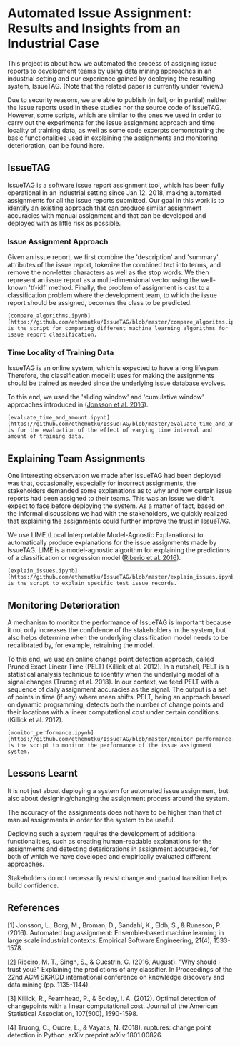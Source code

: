 # Automated Issue Assignment: Results and Insights from an Industrial Case

This project is about how we automated the process of assigning issue reports to development teams by using data mining approaches in an industrial setting and our experience gained by deploying the resulting system, IssueTAG. (Note that the related paper is currently under review.)

Due to security reasons, we are able to publish (in full, or in partial) neither the issue reports used in these studies nor the source code of IssueTAG.  However, some scripts, which are similar to the ones we used in order to carry out the experiments for the issue assignment approach and time locality of training data, as well as some code excerpts demonstrating the basic functionalities used in explaining the assignments and monitoring deterioration, can be found here. 

## IssueTAG

IssueTAG is a software issue report assignment tool, which has been fully operational in an industrial setting since Jan 12, 2018, making automated assignments for all the issue reports submitted. Our goal in this work is to identify an existing approach that can produce similar assignment accuracies with manual assignment and that can be developed and deployed with as little risk as possible.

### Issue Assignment Approach

Given an issue report, we first combine the 'description' and 'summary' attributes of the issue report, tokenize the combined text into terms, and remove the non-letter characters as well as the stop words. We then represent an issue report as a multi-dimensional vector using the well-known 'tf-idf' method. Finally, the problem of assignment is cast to a classification problem where the development team, to which the issue report should be assigned, becomes the class to be predicted.

```
[compare_algorithms.ipynb](https://github.com/ethemutku/IssueTAG/blob/master/compare_algoritms.ipynb) is the script for comparing different machine learning algorithms for issue report classification.
```

### Time Locality of Training Data

IssueTAG is an online system, which is expected to have a long lifespan. Therefore, the classification model it uses for making the assignments should be trained as needed since the underlying issue database evolves.

To this end, we used the 'sliding window' and 'cumulative window' approaches introduced in ([Jonsson et al. 2016](https://www.researchgate.net/publication/281740475_Automated_Bug_Assignment_Ensemble-based_Machine_Learning_in_Large_Scale_Industrial_Contexts)).

```
[evaluate_time_and_amount.ipynb](https://github.com/ethemutku/IssueTAG/blob/master/evaluate_time_and_amount.ipynb) is for the evaluation of the effect of varying time interval and amount of training data.
```

## Explaining Team Assignments

One interesting observation we made after IssueTAG had been deployed was that, occasionally, especially for incorrect assignments, the stakeholders demanded some explanations as to why and how certain issue reports had been assigned to their teams. This was an issue we didn't expect to face before deploying the system. As a matter of fact, based on the informal discussions we had with the stakeholders, we quickly realized that explaining the assignments could further improve the trust in IssueTAG.

We use LIME (Local Interpretable Model-Agnostic Explanations) to automatically produce explanations for the issue assignments made by IssueTAG. LIME is a model-agnostic algorithm for explaining the predictions of a classification or regression model ([Riberio et al. 2016](https://github.com/marcotcr/lime)).

```
[explain_issues.ipynb](https://github.com/ethemutku/IssueTAG/blob/master/explain_issues.ipynb) is the script to explain specific test issue records.
```

## Monitoring Deterioration

A mechanism to monitor the performance of IssueTAG is important because it not only increases the confidence of the stakeholders in the system, but also helps determine when the underlying classification model needs to be recalibrated by, for example, retraining the model.

To this end, we use an online change point detection approach, called Pruned Exact Linear Time (PELT) (Killick et al. 2012). In a nutshell, PELT is a statistical analysis technique to identify when the underlying model of a signal changes (Truong et al. 2018). In our context, we feed PELT with a sequence of daily assignment accuracies as the signal. The output is a set of points in time (if any) where mean shifts. PELT, being an approach based on dynamic programming, detects both the number of change points and their locations with a linear computational cost under certain conditions (Killick et al. 2012). 

```
[monitor_performance.ipynb](https://github.com/ethemutku/IssueTAG/blob/master/monitor_performance.ipynb) is the script to monitor the performance of the issue assignment system.
```

## Lessons Learnt

It is not just about deploying a system for automated issue assignment, but also about designing/changing the assignment process around the system. 

The accuracy of the assignments does not have to be higher than that of manual assignments in order for the system to be useful. 

Deploying such a system requires the development of additional functionalities, such as creating human-readable explanations for the assignments and detecting deteriorations in assignment accuracies, for both of which we have developed and empirically evaluated different approaches. 

Stakeholders do not necessarily resist change and gradual transition helps build confidence.

## References

[1] Jonsson, L., Borg, M., Broman, D., Sandahl, K., Eldh, S., & Runeson, P. (2016). Automated bug assignment: Ensemble-based machine learning in large scale industrial contexts. Empirical Software Engineering, 21(4), 1533-1578.

[2] Ribeiro, M. T., Singh, S., & Guestrin, C. (2016, August). "Why should i trust you?" Explaining the predictions of any classifier. In Proceedings of the 22nd ACM SIGKDD international conference on knowledge discovery and data mining (pp. 1135-1144).

[3] Killick, R., Fearnhead, P., & Eckley, I. A. (2012). Optimal detection of changepoints with a linear computational cost. Journal of the American Statistical Association, 107(500), 1590-1598.

[4] Truong, C., Oudre, L., & Vayatis, N. (2018). ruptures: change point detection in Python. arXiv preprint arXiv:1801.00826.


